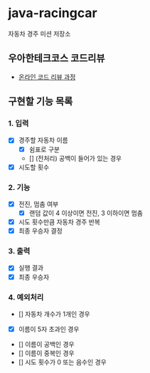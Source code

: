 # java-racingcar

자동차 경주 미션 저장소

## 우아한테크코스 코드리뷰

- [온라인 코드 리뷰 과정](https://github.com/woowacourse/woowacourse-docs/blob/master/maincourse/README.md)

## 구현할 기능 목록
### 1. 입력
- [x] 경주할 자동차 이름
    - [x] 쉼표로 구분
    - [] (전처리) 공백이 들어가 있는 경우
- [x] 시도할 횟수
### 2. 기능
- [x] 전진, 멈춤 여부
    - [x] 랜덤 값이 4 이상이면 전진, 3 이하이면 멈춤
- [x] 시도 횟수만큼 자동차 경주 반복
- [x] 최종 우승자 결정
### 3. 출력
- [x] 실행 결과
- [x] 최종 우승자

### 4. 예외처리
- [] 자동차 개수가 1개인 경우
- [x] 이름이 5자 초과인 경우
- [] 이름이 공백인 경우
- [] 이름이 중복인 경우
- [] 시도 횟수가 0 또는 음수인 경우